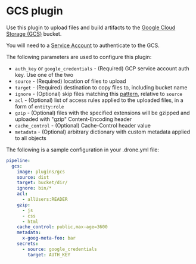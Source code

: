 # GCS plugin

Use this plugin to upload files and build artifacts to the [Google Cloud Storage (GCS)](https://cloud.google.com/storage/) bucket.

You will need to a [Service Account](https://developers.google.com/console/help/new/#serviceaccounts) to authenticate to the GCS.

The following parameters are used to configure this plugin:

* `auth_key` or `google_credentials` - (Required) GCP service account auth key. Use one of the two
* `source` - (Required) location of files to upload
* `target` - (Required) destination to copy files to, including bucket name
* `ignore` - (Optional) skip files matching this [pattern](https://golang.org/pkg/path/filepath/#Match), relative to `source`
* `acl` - (Optional) list of access rules applied to the uploaded files, in a form of `entity:role`
* `gzip` - (Optional) files with the specified extensions will be gzipped and uploaded with "gzip" Content-Encoding header
* `cache_control` - (Optional) Cache-Control header value
* `metadata` - (Optional) arbitrary dictionary with custom metadata applied to all objects

The following is a sample configuration in your .drone.yml file:

```yaml
pipeline:
  gcs:
    image: plugins/gcs
    source: dist
    target: bucket/dir/
    ignore: bin/*
    acl:
      - allUsers:READER
    gzip:
      - js
      - css
      - html
    cache_control: public,max-age=3600
    metadata:
      x-goog-meta-foo: bar
    secrets:
      - source: google_credentials
        target: AUTH_KEY
```
